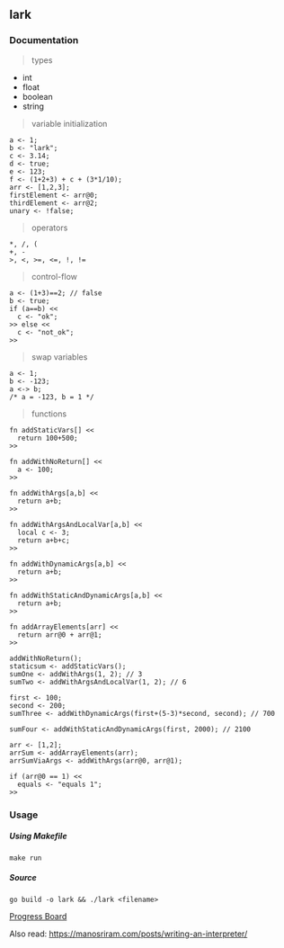 ## lark
> 

### Documentation
> types

- int
- float
- boolean
- string

> variable initialization

```
a <- 1;
b <- "lark";
c <- 3.14;
d <- true;
e <- 123;
f <- (1+2+3) + c + (3*1/10);
arr <- [1,2,3];
firstElement <- arr@0;
thirdElement <- arr@2;
unary <- !false;
```

> operators

```
*, /, (
+, -
>, <, >=, <=, !, !=
```

> control-flow

```
a <- (1+3)==2; // false
b <- true;
if (a==b) <<
  c <- "ok";
>> else <<
  c <- "not_ok";
>>
```

> swap variables

```
a <- 1;
b <- -123;
a <-> b;
/* a = -123, b = 1 */
```

> functions

```
fn addStaticVars[] <<
  return 100+500;
>>

fn addWithNoReturn[] <<
  a <- 100;
>>

fn addWithArgs[a,b] <<
  return a+b;
>>

fn addWithArgsAndLocalVar[a,b] <<
  local c <- 3;
  return a+b+c;
>>

fn addWithDynamicArgs[a,b] <<
  return a+b;
>>

fn addWithStaticAndDynamicArgs[a,b] <<
  return a+b;
>>

fn addArrayElements[arr] <<
  return arr@0 + arr@1;
>>

addWithNoReturn();
staticsum <- addStaticVars();
sumOne <- addWithArgs(1, 2); // 3
sumTwo <- addWithArgsAndLocalVar(1, 2); // 6

first <- 100;
second <- 200;
sumThree <- addWithDynamicArgs(first+(5-3)*second, second); // 700

sumFour <- addWithStaticAndDynamicArgs(first, 2000); // 2100

arr <- [1,2];
arrSum <- addArrayElements(arr);
arrSumViaArgs <- addWithArgs(arr@0, arr@1);

if (arr@0 == 1) <<
  equals <- "equals 1";
>>
```

### Usage
##### Using Makefile
`make run`

##### Source
`go build -o lark && ./lark <filename>`

[Progress Board](https://trello.com/b/1qAWAjZS/lark)

Also read: https://manosriram.com/posts/writing-an-interpreter/

